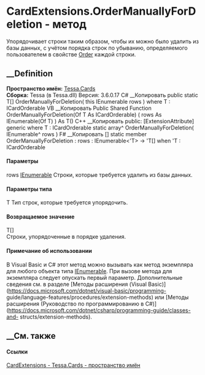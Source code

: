# CardExtensions.OrderManuallyForDeletion<T> \- метод
Упорядочивает строки таким образом, чтобы их можно было удалить из базы
данных, с учётом порядка строк по убыванию, определяемого пользователем в
свойстве [Order](P_Tessa_Cards_ICardOrderable_Order.htm) каждой строки.
## __Definition
 **Пространство имён:** [Tessa.Cards](N_Tessa_Cards.htm)  
 **Сборка:** Tessa (в Tessa.dll) Версия: 3.6.0.17
C# __Копировать
     public static T[] OrderManuallyForDeletion<T>(
    	this IEnumerable<T> rows
    )
    where T : ICardOrderable
VB __Копировать
    <ExtensionAttribute>
    Public Shared Function OrderManuallyForDeletion(Of T As ICardOrderable) ( 
    	rows As IEnumerable(Of T)
    ) As T()
C++ __Копировать
     public:
    [ExtensionAttribute]
    generic<typename T>
    where T : ICardOrderable
    static array<T>^ OrderManuallyForDeletion(
    	IEnumerable<T>^ rows
    )
F# __Копировать
     [<ExtensionAttribute>]
    static member OrderManuallyForDeletion : 
            rows : IEnumerable<'T> -> 'T[]  when 'T : ICardOrderable
#### Параметры
rows
[IEnumerable](https://learn.microsoft.com/dotnet/api/system.collections.generic.ienumerable-1)<T>
    Строки, которые требуется удалить из базы данных.
#### Параметры типа
T
    Тип строк, которые требуется упорядочить.
#### Возвращаемое значение
T[]  
Строки, упорядоченные в порядке удаления.
#### Примечание об использовании
В Visual Basic и C# этот метод можно вызывать как метод экземпляра для любого
объекта типа
[IEnumerable](https://learn.microsoft.com/dotnet/api/system.collections.generic.ienumerable-1)<T>.
При вызове метода для экземпляра следует опускать первый параметр.
Дополнительные сведения см. в разделе [Методы расширения (Visual
Basic)](https://docs.microsoft.com/dotnet/visual-basic/programming-
guide/language-features/procedures/extension-methods) или [Методы расширения
(Руководство по программированию в
C#)](https://docs.microsoft.com/dotnet/csharp/programming-guide/classes-and-
structs/extension-methods).
##  __См. также
#### Ссылки
[CardExtensions - ](T_Tessa_Cards_CardExtensions.htm)
[Tessa.Cards - пространство имён](N_Tessa_Cards.htm)
